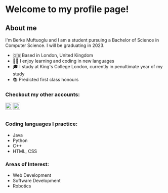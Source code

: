 # Welcome to my profile page!

## About me

I'm Berke Muftuoglu and I am a student pursuing a Bachelor of Science in Computer Science. I will be graduating in 2023.

- 🇬🇧 Based in London, United Kingdom 
- 👨‍💻 I enjoy learning and coding in new languages 
- 🎓 I study at King's College London, currently in penultimate year of my study
- 📚 Predicted first class honours

### Checkout my other accounts:

[<img align="left" alt="berkemuftuoglu | Discord" width="22px" src="https://cdn.jsdelivr.net/npm/simple-icons@v3/icons/discord.svg" />][discord]
[<img align="left" alt="berkemuftuoglu | LinkedIn" width="22px" src="https://cdn.jsdelivr.net/npm/simple-icons@v3/icons/linkedin.svg" />][linkedin]

<br />
<br />


### Coding languages I practice:
- Java
- Python
- C++
- HTML, CSS

### Areas of Interest:
- Web Development
- Software Development
- Robotics

[linkedin]: https://www.linkedin.com/in/berke-muftuoglu-b1533517b/
[discord]: https://discordapp.com/users/536279020938199070
